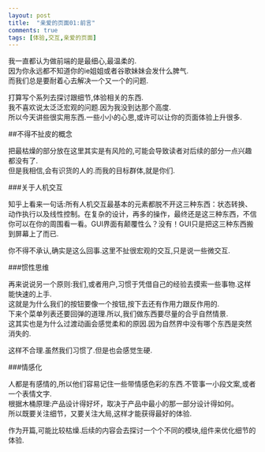 ```yaml
---
layout: post
title:  "亲爱的页面01:前言"
comments: true
tags: [体验,交互,亲爱的页面]
---
```



我一直都认为做前端的是最细心,最温柔的. <br />
因为你永远都不知道你的ie姐姐或者谷歌妹妹会发什么脾气.<br />
而我们总是要耐着心去解决一个又一个的问题.<br />

打算写个系列去探讨跟细节,体验相关的东西.<br />
我不喜欢说太泛泛宏观的问题.因为我没到达那个高度.<br />
所以今天讲些很实用东西.一些小小的心思,或许可以让你的页面体验上升很多.<br />


##不得不扯皮的概念

把最枯燥的部分放在这里其实是有风险的,可能会导致读者对后续的部分一点兴趣都没有了. <br />
但是我相信,会有识货的人的.而我的目标群体,就是你们.<br />

###关于人机交互

知乎上看来一句话:所有人机交互最基本的元素都脱不开这三种东西：状态转换、动作执行以及线性控制。在复杂的设计，再多的操作，最终还是这三种东西，不信你可以在你的周围看一看。GUI界面有颠覆性么？没有！GUI只是把这三种东西搬到屏幕上了而已.

你不得不承认,确实是这么回事.这里不扯很宏观的交互,只是说一些微交互.

###惯性思维

再来说说另一个原则:我们,或者用户,习惯于凭借自己的经验去摸索一些事物.这样能快速的上手.<br />
这就是为什么我们的按钮要像一个按钮,按下去还有作用力跟反作用的.<br />
下来个菜单列表还要回弹的道理.所以,我们做东西要尽量的合乎自然情景.<br />
这其实也是为什么过渡动画会感觉柔和的原因.因为自然界中没有哪个东西是突然消失的.<br />

这样不合理.虽然我们习惯了.但是也会感觉生硬.<br />

###情感化

人都是有感情的,所以他们容易记住一些带情感色彩的东西.不管事一小段文案,或者一个表情文字.<br />
根据木桶原理:产品设计得好坏，取决于产品中最小的那一部分设计得如何。<br />
所以既要关注细节，又要关注大局,这样才能获得最好的体验.<br />


作为开篇,可能比较枯燥.后续的内容会去探讨一个个不同的模块,组件来优化细节的体验.<br />


